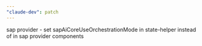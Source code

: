 ```yaml
---
"claude-dev": patch
---
```


sap provider - set sapAiCoreUseOrchestrationMode in state-helper instead of in sap provider components
